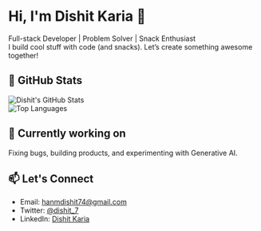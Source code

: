 # Hi, I'm Dishit Karia 🙏
Full-stack Developer | Problem Solver | Snack Enthusiast  
I build cool stuff with code (and snacks). Let’s create something awesome together!

## 📂 GitHub Stats  

![Dishit's GitHub Stats](https://github-readme-stats.vercel.app/api?username=dishit7&show_icons=true&theme=radical)  
![Top Languages](https://github-readme-stats.vercel.app/api/top-langs/?username=dishit7&layout=compact&theme=radical)

## 🔧 Currently working on  
Fixing bugs, building products, and experimenting with Generative AI.

## 📫 Let's Connect  
- Email: [hanmdishit74@gmail.com](mailto:hanmdishit74@gmail.com)  
- Twitter: [@dishit_7](https://twitter.com/dishit_7)  
- LinkedIn: [Dishit Karia](https://www.linkedin.com/in/dishit-004db86724/)
